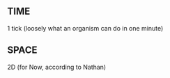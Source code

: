 
TIME
----
1 tick (loosely what an organism can do in one minute)



SPACE 
-----
2D (for Now, according to Nathan)